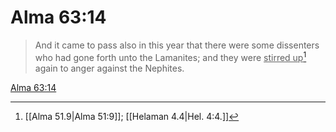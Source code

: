 # Alma 63:14

> And it came to pass also in this year that there were some dissenters who had gone forth unto the Lamanites; and they were <u>stirred up</u>[^a] again to anger against the Nephites.

[Alma 63:14](https://www.churchofjesuschrist.org/study/scriptures/bofm/alma/63?lang=eng&id=p14#p14)


[^a]: [[Alma 51.9|Alma 51:9]]; [[Helaman 4.4|Hel. 4:4.]]
